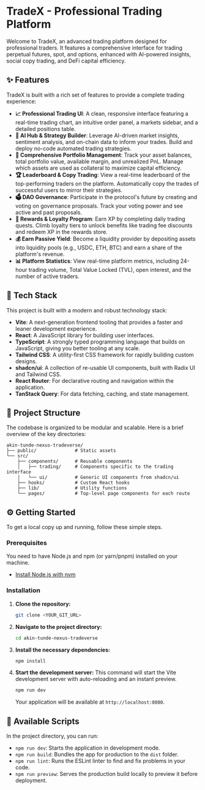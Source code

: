 # TradeX - Professional Trading Platform

Welcome to TradeX, an advanced trading platform designed for professional traders. It features a comprehensive interface for trading perpetual futures, spot, and options, enhanced with AI-powered insights, social copy trading, and DeFi capital efficiency.


## ✨ Features

TradeX is built with a rich set of features to provide a complete trading experience:

*   **📈 Professional Trading UI**: A clean, responsive interface featuring a real-time trading chart, an intuitive order panel, a markets sidebar, and a detailed positions table.
*   **🤖 AI Hub & Strategy Builder**: Leverage AI-driven market insights, sentiment analysis, and on-chain data to inform your trades. Build and deploy no-code automated trading strategies.
*   **💼 Comprehensive Portfolio Management**: Track your asset balances, total portfolio value, available margin, and unrealized PnL. Manage which assets are used as collateral to maximize capital efficiency.
*   **🏆 Leaderboard & Copy Trading**: View a real-time leaderboard of the top-performing traders on the platform. Automatically copy the trades of successful users to mirror their strategies.
*   **🗳️ DAO Governance**: Participate in the protocol's future by creating and voting on governance proposals. Track your voting power and see active and past proposals.
*   **🎁 Rewards & Loyalty Program**: Earn XP by completing daily trading quests. Climb loyalty tiers to unlock benefits like trading fee discounts and redeem XP in the rewards store.
*   **💰 Earn Passive Yield**: Become a liquidity provider by depositing assets into liquidity pools (e.g., USDC, ETH, BTC) and earn a share of the platform's revenue.
*   **📊 Platform Statistics**: View real-time platform metrics, including 24-hour trading volume, Total Value Locked (TVL), open interest, and the number of active traders.

## 🚀 Tech Stack

This project is built with a modern and robust technology stack:

*   **Vite**: A next-generation frontend tooling that provides a faster and leaner development experience.
*   **React**: A JavaScript library for building user interfaces.
*   **TypeScript**: A strongly typed programming language that builds on JavaScript, giving you better tooling at any scale.
*   **Tailwind CSS**: A utility-first CSS framework for rapidly building custom designs.
*   **shadcn/ui**: A collection of re-usable UI components, built with Radix UI and Tailwind CSS.
*   **React Router**: For declarative routing and navigation within the application.
*   **TanStack Query**: For data fetching, caching, and state management.

## 📂 Project Structure

The codebase is organized to be modular and scalable. Here is a brief overview of the key directories:

```
akin-tunde-nexus-tradeverse/
├── public/              # Static assets
└── src/
    ├── components/      # Reusable components
    │   ├── trading/     # Components specific to the trading interface
    │   └── ui/          # Generic UI components from shadcn/ui
    ├── hooks/           # Custom React hooks
    ├── lib/             # Utility functions
    └── pages/           # Top-level page components for each route
```

## ⚙️ Getting Started

To get a local copy up and running, follow these simple steps.

### Prerequisites

You need to have Node.js and npm (or yarn/pnpm) installed on your machine.

*   [Install Node.js with nvm](https://github.com/nvm-sh/nvm#installing-and-updating)

### Installation

1.  **Clone the repository:**
    ```sh
    git clone <YOUR_GIT_URL>
    ```

2.  **Navigate to the project directory:**
    ```sh
    cd akin-tunde-nexus-tradeverse
    ```

3.  **Install the necessary dependencies:**
    ```sh
    npm install
    ```

4.  **Start the development server:**
    This command will start the Vite development server with auto-reloading and an instant preview.
    ```sh
    npm run dev
    ```
    Your application will be available at `http://localhost:8080`.

## 📜 Available Scripts

In the project directory, you can run:

*   `npm run dev`: Starts the application in development mode.
*   `npm run build`: Bundles the app for production to the `dist` folder.
*   `npm run lint`: Runs the ESLint linter to find and fix problems in your code.
*   `npm run preview`: Serves the production build locally to preview it before deployment.
